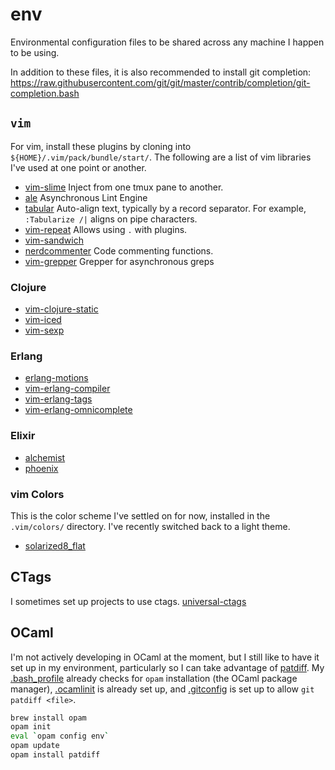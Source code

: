 # env

Environmental configuration files to be shared across any machine I happen to
be using.

In addition to these files, it is also recommended to install git completion:
https://raw.githubusercontent.com/git/git/master/contrib/completion/git-completion.bash


## `vim`

For vim, install these plugins by cloning into
`${HOME}/.vim/pack/bundle/start/`. The following are a list of vim libraries
I've used at one point or another.

* [vim-slime](https://github.com/jpalardy/vim-slime.git) Inject from one tmux
  pane to another.
* [ale](https://github.com/w0rp/ale.git) Asynchronous Lint Engine
* [tabular](https://github.com/godlygeek/tabular.git) Auto-align text,
  typically by a record separator. For example, `:Tabularize /|` aligns on
  pipe characters.
* [vim-repeat](https://github.com/tpope/vim-repeat.git) Allows using `.` with
  plugins.
* [vim-sandwich](https://github.com/machakann/vim-sandwich.git)
* [nerdcommenter](https://github.com/scrooloose/nerdcommenter.git) Code
  commenting functions.
* [vim-grepper](https://github.com/mhinz/vim-grepper.git) Grepper for
  asynchronous greps

### Clojure
* [vim-clojure-static](https://github.com/guns/vim-clojure-static.git)
* [vim-iced](https://github.com/liquidz/vim-iced.git)
* [vim-sexp](https://github.com/guns/vim-sexp.git)

### Erlang
* [erlang-motions](https://github.com/edkolev/erlang-motions.vim.git)
* [vim-erlang-compiler](https://github.com/vim-erlang/vim-erlang-compiler.git)
* [vim-erlang-tags](https://github.com/vim-erlang/vim-erlang-tags.git)
* [vim-erlang-omnicomplete](https://github.com/vim-erlang/vim-erlang-omnicomplete.git)

### Elixir
* [alchemist](https://github.com/slashmili/alchemist.vim.git)
* [phoenix](https://github.com/c-brenn/phoenix.vim.git)


### vim Colors

This is the color scheme I've settled on for now, installed in the
`.vim/colors/` directory. I've recently switched back to a light theme.
* [solarized8_flat](https://raw.githubusercontent.com/lifepillar/vim-solarized8/master/colors/solarized8_flat.vim)


## CTags

I sometimes set up projects to use ctags.
[universal-ctags](https://github.com/universal-ctags/ctags)


## OCaml

I'm not actively developing in OCaml at the moment, but I still like to have
it set up in my environment, particularly so I can take advantage of
[patdiff](https://github.com/janestreet/patdiff). My
[.bash_profile](.bash_profile) already checks for `opam` installation (the
OCaml package manager), [.ocamlinit](.ocamlinit) is already set up, and
[.gitconfig](.gitconfig) is set up to allow `git patdiff <file>`.

```bash
brew install opam
opam init
eval `opam config env`
opam update
opam install patdiff
```
